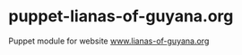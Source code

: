puppet-lianas-of-guyana.org
===========================

Puppet module for website www.lianas-of-guyana.org
